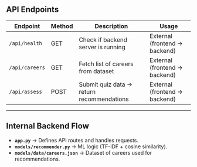 ## API Endpoints

| Endpoint         | Method | Description                                | Usage       |
|------------------|--------|--------------------------------------------|-------------|
| `/api/health`    | GET    | Check if backend server is running         | External (frontend → backend) |
| `/api/careers`   | GET    | Fetch list of careers from dataset         | External (frontend → backend) |
| `/api/assess`    | POST   | Submit quiz data → return recommendations  | External (frontend → backend) |

---

## Internal Backend Flow

- **`app.py`** → Defines API routes and handles requests.  
- **`models/recommender.py`** → ML logic (TF-IDF + cosine similarity).  
- **`models/data/careers.json`** → Dataset of careers used for recommendations.  
